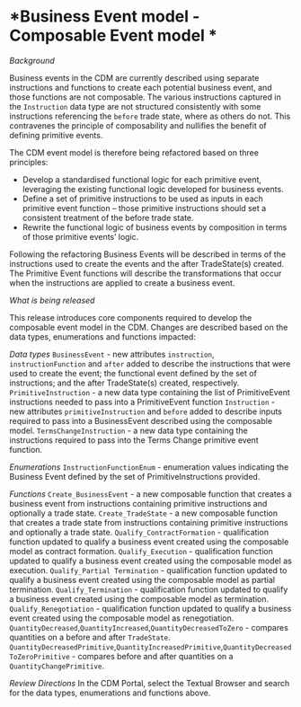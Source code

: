 # *Business Event model - Composable Event model *

_Background_

Business events in the CDM are currently described using separate instructions and functions to create each potential business event, and those functions are not composable.  The various instructions captured in the `Instruction` data type are not structured consistently with some instructions referencing the `before` trade state, where as others do not.  This contravenes the principle of composability and nullifies the benefit of defining primitive events.

The CDM event model is therefore being refactored based on three principles:
- Develop a standardised functional logic for each primitive event, leveraging the existing functional logic developed for business events.
- Define a set of primitive instructions to be used as inputs in each primitive event function – those primitive instructions should set a consistent treatment of the before trade state.
- Rewrite the functional logic of business events by composition in terms of those primitive events’ logic.

Following the refactoring Business Events will be described in terms of the instructions used to create the events and the after TradeState(s) created.  The Primitive Event functions will describe the transformations that occur when the instructions are applied to create a business event.

_What is being released_

This release introduces core components required to develop the composable event model in the CDM. Changes are described based on the data types, enumerations and functions impacted:

_Data types_
`BusinessEvent` - new attributes `instruction`, `instructionFunction` and `after` added to describe the instructions that were used to create the event; the functional event defined by the set of instructions; and the after TradeState(s) created, respectively.
`PrimitiveInstruction` - a new data type containing the list of PrimitiveEvent instructions needed to pass into a PrimitiveEvent function
`Instruction` - new attributes `primitiveInstruction` and `before` added to describe inputs required to pass into a BusinessEvent described using the composable model.
`TermsChangeInstruction` - a new data type containing the instructions required to pass into the Terms Change primitive event function.

_Enumerations_
`InstructionFunctionEnum` - enumeration values indicating the Business Event defined by the set of PrimitiveInstructions provided.

_Functions_
`Create_BusinessEvent` - a new composable function that creates a business event from instructions containing primitive instructions and optionally a trade state.
`Create_TradeState` - a new composable function that creates a trade state from instructions containing primitive instructions and optionally a trade state.
`Qualify_ContractFormation` - qualification function updated to qualify a business event created using the composable model as contract formation.
`Qualify_Execution` - qualification function updated to qualify a business event created using the composable model as execution.
`Qualify_Partial Termination` - qualification function updated to qualify a business event created using the composable model as partial termination.
`Qualify_Termination` - qualification function updated to qualify a business event created using the composable model as termination.
`Qualify_Renegotiation` - qualification function updated to qualify a business event created using the composable model as renegotiation.
`QuantityDecreased`,`QuantityIncreased`,`QuantityDecreasedToZero` - compares quantities on a before and after `TradeState`.
`QuantityDecreasedPrimitive`,`QuantityIncreasedPrimitive`,`QuantityDecreasedToZeroPrimitive` - compares before and after quantities on a `QuantityChangePrimitive`.

_Review Directions_
In the CDM Portal, select the Textual Browser and search for the data types, enumerations and functions above.

